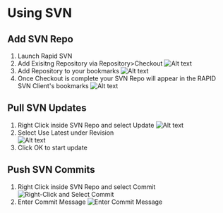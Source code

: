 # Using SVN

## Add SVN Repo
1. Launch Rapid SVN
2. Add Exisitng Repository via Repository>Checkout
![Alt text](/media/user-guide/rapid_svn_repository_checkout.png)
3. Add Repository to your bookmarks
![Alt text](/media/user-guide/rapid_svn_checkout_bookmark.png)
4. Once Checkout is complete your SVN Repo will appear in the RAPID SVN Client's bookmarks
![Alt text](/media/user-guide/rapid_svn_checkout_success.png)        
## Pull SVN Updates
1. Right Click inside SVN Repo and select Update
![Alt text](/media/user-guide/rapid_svn_pull_update.png)
2. Select Use Latest under Revision  
![Alt text](/media/user-guide/rapid_svn_pull_latest.png)
3. Click OK to start update
## Push SVN Commits
1. Right Click inside SVN Repo and select Commit  
![Right-Click and Select Commit](/media/user-guide/rapid_svn_commit.png)     
2. Enter Commit Message
![Enter Commit Message](/media/user-guide/rapid_svn_commit_msg.png)
